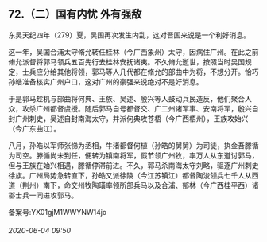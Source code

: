 ## 72.（二）国有内忧 外有强敌
东吴天纪四年（279）夏，吴国再次发生内乱，这对晋国来说是一个利好消息。



这一年，吴国合浦太守脩允转任桂林（今广西象州）太守，因病住广州。在此之前脩允派督将郭马领兵五百先行去桂林安抚诸夷。不久脩允逝世，按照当时吴国规定，士兵应分给其他将领，郭马等人几代都在脩允的部曲中为将，不想分开。恰巧孙皓准备核实广州户口，这对广州的豪强来说绝对不是好消息。



于是郭马趁机与部曲将何典、王族、吴述、殷兴等人鼓动兵民造反，他们聚合人众，攻杀广州都督虞授。随后郭马自号都督交、广二州诸军事、安南将军，殷兴自封广州刺史，吴述自封南海太守，并派何典攻苍梧（今广西梧州），王族攻始兴（今广东曲江）。



八月，孙皓以军师张悌为丞相，牛渚都督何植（孙皓的舅舅）为司徒，执金吾滕循为司空。滕循尚未到任，便转为镇南将军，假节领广州牧，率万人从东道讨郭马，但与王族在始兴相遇，滕循停滞前进。不久，郭马杀南海太守刘略，驱逐广州刺史徐旗。广州局势急转直下，孙皓又派徐陵（今江苏镇江）都督陶浚领兵七千人从西道（荆州）南下，命交州牧陶璜率领所部兵马以及合浦、郁林（今广西桂平西）诸郡士兵一同进攻郭马。



备案号:YX01gjM1WWYNW14jo


###### 2020-06-04 09:50
